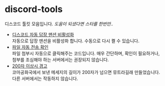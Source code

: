 # discord-tools
디스코드 툴킷 모음입니다. *도움이 되셨다면 스타를 한번만..*
 * [디스코드 자동 답장 맨션 비활성화](https://github.com/fsanchir/discord-tools/blob/main/auto-disable-reply-mention.js) <br> 자동으로 답장 맨션을 비활성화 합니다. 수동으로 다시 켤 수 있습니다.
 * [파일 자동 전송 확인](https://github.com/fsanchir/discord-tools/blob/main/auto-send.js) <br> 파일 첨부시 자동으로 클릭해주는 코드입니다. 매우 간단하며, 확인이 필요하거나, 첨부를 조심해야 하는 서버에서는 권장되지 않습니다.
 * [200자 이상시 경고](https://github.com/fsanchir/discord-tools/blob/main/koma-anti-200.js) <br> 코마공화국에서 보낸 메세지의 길이가 200자가 넘으면 뮤트라길래 만들었습니다. 다른 서버에서는 작동하지 않습니다.
